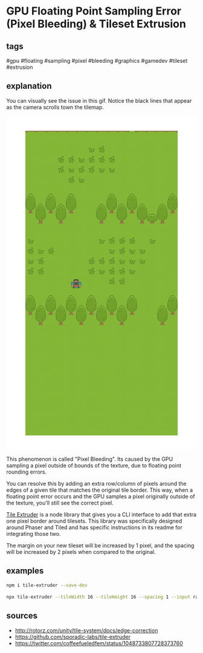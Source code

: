 # GPU Floating Point Sampling Error (Pixel Bleeding) & Tileset Extrusion
## tags
#gpu #floating #sampling #pixel #bleeding #graphics #gamedev #tileset #extrusion

## explanation
You can visually see the issue in this gif. Notice the black lines that appear as the camera scrolls town the tilemap.

![Pixel Bleeding GIF](https://github.com/rmkubik/til/blob/master/assets/images/pixel-bleeding.gif)

This phenomenon is called "Pixel Bleeding". Its caused by the GPU sampling a pixel outside of bounds of the texture, due to floating point rounding errors.

You can resolve this by adding an extra row/column of pixels around the edges of a given tile that matches the original tile border. This way, when a floating point error occurs and the GPU samples a pixel originally outside of the texture, you'll still see the correct pixel.

[Tile Extruder](https://github.com/sporadic-labs/tile-extruder) is a node library that gives you a CLI interface to add that extra one pixel border around tilesets. This library was specifically designed around Phaser and Tiled and has specific instructions in its readme for integrating those two. 

The margin on your new tileset will be increased by 1 pixel, and the spacing will be increased by 2 pixels when compared to the original.

## examples
```bash
npm i tile-extruder --save-dev
```

```bash
npx tile-extruder --tileWidth 16 --tileHeight 16 --spacing 1 --input rawAssets/spritesheets/roguelikeSheet_transparent.png --output assets/spritesheets/roguelikeSheet_transparent.png
```

## sources
- http://rotorz.com/unity/tile-system/docs/edge-correction
- https://github.com/sporadic-labs/tile-extruder
- https://twitter.com/coffeefueledfem/status/1048733807728373760
